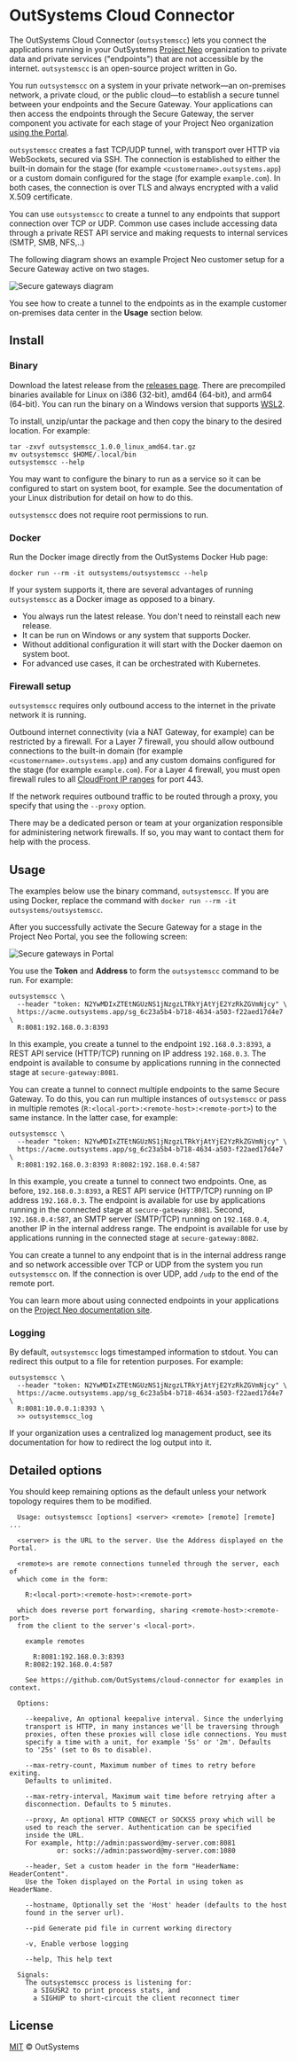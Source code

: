 # OutSystems Cloud Connector

The OutSystems Cloud Connector (`outsystemscc`) lets you connect the applications running in your OutSystems [Project Neo](https://www.outsystems.com/platform/project-neo/) organization to private data and private services  ("endpoints") that are not accessible by the internet. `outsystemscc` is an open-source project written in Go.

You run `outsystemscc` on a system in your private network—an on-premises network, a private cloud, or the public cloud—to establish a secure tunnel between your endpoints and the Secure Gateway. Your applications can then access the endpoints through the Secure Gateway, the server component you activate for each stage of your Project Neo organization [using the Portal](https://outsystemsrd.atlassian.net/browse/TK-6271).

`outsystemscc` creates a fast TCP/UDP tunnel, with transport over HTTP via WebSockets, secured via SSH. The connection is established to either the built-in domain for the stage (for example `<customername>.outsystems.app`) or a custom domain configured for the stage (for example `example.com`). In both cases, the connection is over TLS and always encrypted with a valid X.509 certificate.

You can use `outsystemscc` to create a tunnel to any endpoints that support connection over TCP or UDP. Common use cases include accessing data through a private REST API service and making requests to internal services (SMTP, SMB, NFS,..)

The following diagram shows an example Project Neo customer setup for a Secure Gateway active on two stages.

![Secure gateways diagram](images/secure-gateways-diag.png "Secure gateways diagram")

You see how to create a tunnel to the endpoints as in the example customer on-premises data center in the **Usage** section below.

## Install

### Binary

Download the latest release from the [releases page](https://github.com/OutSystems/cloud-connector/releases/latest). There are precompiled binaries available for Linux on i386 (32-bit), amd64 (64-bit), and arm64 (64-bit). You can run the binary on a Windows version that supports [WSL2](https://docs.microsoft.com/en-us/windows/wsl/).

To install, unzip/untar the package and then copy the binary to the desired location. For example:

    tar -zxvf outsystemscc_1.0.0_linux_amd64.tar.gz
    mv outsystemscc $HOME/.local/bin
    outsystemscc --help

You may want to configure the binary to run as a service so it can be configured to start on system boot, for example. See the documentation of your Linux distribution for detail on how to do this.

`outsystemscc` does not require root permissions to run.

### Docker

Run the Docker image directly from the OutSystems Docker Hub page:

    docker run --rm -it outsystems/outsystemscc --help

If your system supports it, there are several advantages of running `outsystemscc` as a Docker image as opposed to a binary.

* You always run the latest release. You don't need to reinstall each new release.
* It can be run on Windows or any system that supports Docker.
* Without additional configuration it will start with the Docker daemon on system boot.
* For advanced use cases, it can be orchestrated with Kubernetes.

### Firewall setup

`outsystemscc` requires only outbound access to the internet in the private network it is running.

Outbound internet connectivity (via a NAT Gateway, for example) can be restricted by a firewall. For a Layer 7 firewall, you should allow outbound connections to the built-in domain (for example `<customername>.outsystems.app`) and any custom domains configured for the stage (for example `example.com`). For a Layer 4 firewall, you must open firewall rules to all [CloudFront IP ranges](https://docs.aws.amazon.com/AmazonCloudFront/latest/DeveloperGuide/LocationsOfEdgeServers.html) for port 443.

If the network requires outbound traffic to be routed through a proxy, you specify that using the `--proxy` option.

There may be a dedicated person or team at your organization responsible for administering network firewalls. If so, you may want to contact them for help with the process.

## Usage

The examples below use the binary command, `outsystemscc`. If you are using Docker, replace the command with `docker run --rm -it outsystems/outsystemscc`.

After you successfully activate the Secure Gateway for a stage in the Project Neo Portal, you see the following screen:

![Secure gateways in Portal](images/secure-gateways-pl.png "Secure gateways in Portal")

You use the **Token** and **Address** to form the `outsystemscc` command to be run. For example:

    outsystemscc \
      --header "token: N2YwMDIxZTEtNGUzNS1jNzgzLTRkYjAtYjE2YzRkZGVmNjcy" \
      https://acme.outsystems.app/sg_6c23a5b4-b718-4634-a503-f22aed17d4e7 \
      R:8081:192.168.0.3:8393

In this example, you create a tunnel to the endpoint `192.168.0.3:8393`, a REST API service (HTTP/TCP) running on IP address `192.168.0.3`. The endpoint is available to consume by applications running in the connected stage at `secure-gateway:8081`.

You can create a tunnel to connect multiple endpoints to the same Secure Gateway. To do this, you can run multiple instances of `outsystemscc` or pass in multiple remotes (`R:<local-port>:<remote-host>:<remote-port>`) to the same instance. In the latter case, for example:

    outsystemscc \
      --header "token: N2YwMDIxZTEtNGUzNS1jNzgzLTRkYjAtYjE2YzRkZGVmNjcy" \
      https://acme.outsystems.app/sg_6c23a5b4-b718-4634-a503-f22aed17d4e7 \
      R:8081:192.168.0.3:8393 R:8082:192.168.0.4:587

In this example, you create a tunnel to connect two endpoints. One, as before, `192.168.0.3:8393`, a REST API service (HTTP/TCP) running on IP address `192.168.0.3`. The endpoint is available for use by applications running in the connected stage at `secure-gateway:8081`. Second, `192.168.0.4:587`, an SMTP server (SMTP/TCP) running on `192.168.0.4`, another IP in the internal address range. The endpoint is available for use by applications running in the connected stage at `secure-gateway:8082`.

You can create a tunnel to any endpoint that is in the internal address range and so network accessible over TCP or UDP from the system you run `outsystemscc` on. If the connection is over UDP, add `/udp` to the end of the remote port.

You can learn more about using connected endpoints in your applications on the [Project Neo documentation site](https://outsystemsrd.atlassian.net/browse/TK-6271).

### Logging

By default, `outsystemscc` logs timestamped information to stdout. You can redirect this output to a file for retention purposes. For example:

    outsystemscc \
      --header "token: N2YwMDIxZTEtNGUzNS1jNzgzLTRkYjAtYjE2YzRkZGVmNjcy" \
      https://acme.outsystems.app/sg_6c23a5b4-b718-4634-a503-f22aed17d4e7 \
      R:8081:10.0.0.1:8393 \ 
      >> outsystemscc_log

If your organization uses a centralized log management product, see its documentation for how to redirect the log output into it.

## Detailed options

You should keep remaining options as the default unless your network topology requires them to be modified.

```
  Usage: outsystemscc [options] <server> <remote> [remote] [remote] ...

  <server> is the URL to the server. Use the Address displayed on the Portal.

  <remote>s are remote connections tunneled through the server, each of
  which come in the form:

    R:<local-port>:<remote-host>:<remote-port>

  which does reverse port forwarding, sharing <remote-host>:<remote-port>
  from the client to the server's <local-port>.

    example remotes

	  R:8081:192.168.0.3:8393
    R:8082:192.168.0.4:587

    See https://github.com/OutSystems/cloud-connector for examples in context.
    
  Options:

    --keepalive, An optional keepalive interval. Since the underlying
    transport is HTTP, in many instances we'll be traversing through
    proxies, often these proxies will close idle connections. You must
    specify a time with a unit, for example '5s' or '2m'. Defaults
    to '25s' (set to 0s to disable).

    --max-retry-count, Maximum number of times to retry before exiting.
    Defaults to unlimited.

    --max-retry-interval, Maximum wait time before retrying after a
    disconnection. Defaults to 5 minutes.

    --proxy, An optional HTTP CONNECT or SOCKS5 proxy which will be
    used to reach the server. Authentication can be specified
    inside the URL.
    For example, http://admin:password@my-server.com:8081
            or: socks://admin:password@my-server.com:1080

    --header, Set a custom header in the form "HeaderName: HeaderContent". 
    Use the Token displayed on the Portal in using token as HeaderName.
	
    --hostname, Optionally set the 'Host' header (defaults to the host
    found in the server url).

	--pid Generate pid file in current working directory

    -v, Enable verbose logging

    --help, This help text

  Signals:
    The outsystemscc process is listening for:
      a SIGUSR2 to print process stats, and
      a SIGHUP to short-circuit the client reconnect timer
```

## License

[MIT](https://github.com/outsystems/cloud-connector/blob/master/LICENSE) © OutSystems